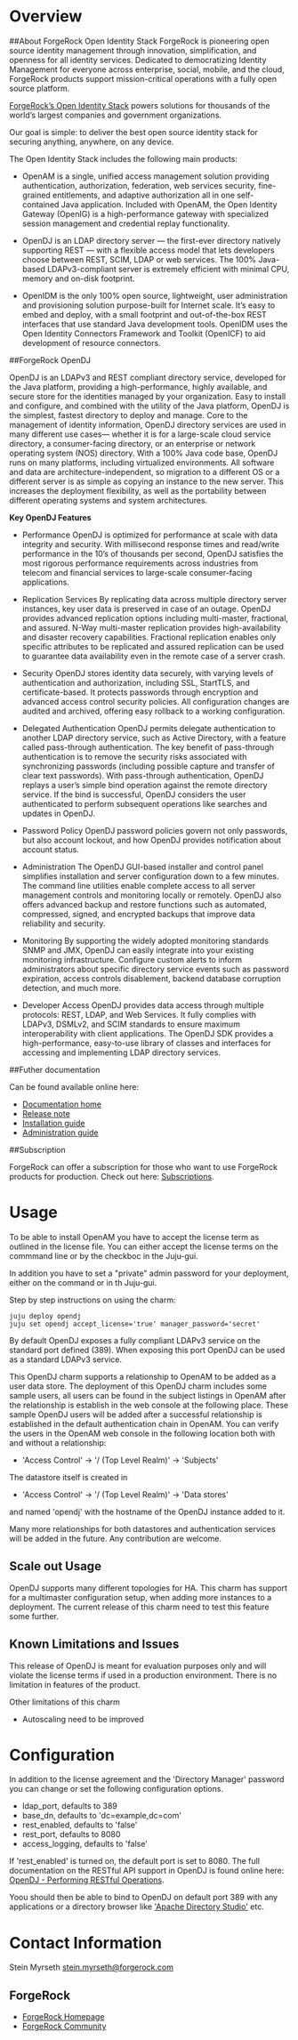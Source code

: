 # Overview

##About ForgeRock Open Identity Stack
ForgeRock is pioneering open source identity management through innovation, simplification, and openness for all identity services. Dedicated to democratizing Identity Management for everyone across enterprise, social, mobile, and the cloud, ForgeRock products support mission-critical operations with a fully open source platform. 

[ForgeRock’s Open Identity Stack](http://forgerock.com/products/) powers solutions for thousands of the world’s largest companies and government organizations.

Our goal is simple: to deliver the best open source identity stack for securing anything, anywhere, on any device.

The Open Identity Stack includes the following main products:

- OpenAM is a single, unified access management solution providing authentication, authorization, federation, web services security, fine-grained entitlements, and adaptive authorization all in one self-contained Java application. Included with OpenAM, the Open Identity Gateway (OpenIG) is a high-performance gateway with specialized session management and credential replay functionality. 

- OpenDJ is an LDAP directory server — the first-ever directory natively supporting REST — with a flexible access model that lets developers choose between REST, SCIM, LDAP or web services. The 100% Java-based LDAPv3-compliant server is extremely efficient with minimal CPU, memory and on-disk footprint. 

- OpenIDM is the only 100% open source, lightweight, user administration and provisioning solution purpose-built for Internet scale. It’s easy to embed and deploy, with a small footprint and out-of-the-box REST interfaces that use standard Java development tools. OpenIDM uses the Open Identity Connectors Framework and Toolkit (OpenICF) to aid development of resource connectors. 

##ForgeRock OpenDJ

OpenDJ is an LDAPv3 and REST compliant directory service, developed for the Java platform, providing a high-performance, highly available, and secure store for the identities managed by your organization. Easy to install and configure, and combined with the utility of the Java platform, OpenDJ is the simplest, fastest directory to deploy and manage. Core to the management of identity information, OpenDJ directory services are used in many different use cases— whether it is for a large-scale cloud service directory, a consumer-facing directory, or an enterprise or network operating system (NOS) directory. With a 100% Java code base, OpenDJ runs on many platforms, including virtualized environments. All software and data are architecture-independent, so migration to a different OS or a different server is as simple as copying an instance to the new server. This increases the deployment flexibility, as well as the portability between different operating systems and system architectures.


**Key OpenDJ Features**

- Performance
OpenDJ is optimized for performance at scale with data integrity and security. With millisecond response times and read/write performance in the 10’s of thousands per second, OpenDJ satisfies the most rigorous performance requirements across industries from telecom and financial services to large-scale consumer-facing applications.
 
- Replication Services
By replicating data across multiple directory server instances, key user data is preserved in case of an outage. OpenDJ provides advanced replication options including multi-master, fractional, and assured. N-Way multi-master replication provides high-availability and disaster recovery capabilities. Fractional replication enables only specific attributes to be replicated and assured replication can be used to guarantee data availability even in the remote case of a server crash.
 
- Security
OpenDJ stores identity data securely, with varying levels of authentication and authorization, including SSL, StartTLS, and certificate-based. It protects passwords through encryption and advanced access control security policies. All configuration changes are audited and archived, offering easy rollback to a working configuration.
 
- Delegated Authentication
OpenDJ permits delegate authentication to another LDAP directory service, such as Active Directory, with a feature called pass-through authentication. The key benefit of pass-through authentication is to remove the security risks associated with synchronizing passwords (including possible capture and transfer of clear text passwords). With pass-through authentication, OpenDJ replays a user’s simple bind operation against the remote directory service. If the bind is successful, OpenDJ considers the user authenticated to perform subsequent operations like searches and updates in OpenDJ.
 
- Password Policy
OpenDJ password policies govern not only passwords, but also account lockout, and how OpenDJ provides notification about account status.
 
- Administration
The OpenDJ GUI-based installer and control panel simplifies installation and server configuration down to a few minutes. The command line utilities enable complete access to all server management controls and monitoring locally or remotely. OpenDJ also offers advanced backup and restore functions such as automated, compressed, signed, and encrypted backups that improve data reliability and security.
 
- Monitoring
By supporting the widely adopted monitoring standards SNMP and JMX, OpenDJ can easily integrate into your existing monitoring infrastructure. Configure custom alerts to inform administrators about specific directory service events such as password expiration, access controls disablement, backend database corruption detection, and much more.
 
- Developer Access
OpenDJ provides data access through multiple protocols: REST, LDAP, and Web Services. It fully complies with LDAPv3, DSMLv2, and SCIM standards to ensure maximum interoperability with client applications. The OpenDJ SDK provides a high-performance, easy-to-use library of classes and interfaces for accessing and implementing LDAP directory services.

##Futher documentation 

Can be found available online here:
- [Documentation home](http://docs.forgerock.org)
- [Release note](http://docs.forgerock.org/en/opendj/latest/release-notes/index/index.html)
- [Installation guide](http://docs.forgerock.org/en/opendj/latest/install-guide/index/index.html)
- [Administration guide](http://docs.forgerock.org/en/opendj/latest/admin-guide/index/index.html)

##Subscription

ForgeRock can offer a subscription for those who want to use ForgeRock products for production.
Check out here: [Subscriptions](http://forgerock.com/products/subscriptions/).

# Usage

To be able to install OpenAM you have to accept the license term as outlined in the license file.
You can either accept the license terms on the commmand line or by the checkboc in the Juju-gui.

In addition you have to set a "private" admin password for your deployment, either on the command or in th Juju-gui.

Step by step instructions on using the charm:

    juju deploy opendj
    juju set opendj accept_license='true' manager_password='secret'

By default OpenDJ exposes a fully compliant LDAPv3 service on the standard port defined (389). When exposing this port OpenDJ can be used as a standard LDAPv3 service. 

This OpenDJ charm supports a relationship to OpenAM to be added as a user data store. The deployment of this OpenDJ charm includes some sample users, all users can be found in the subject listings in OpenAM after the relationship is establish in the web console at the following place. These sample OpenDJ users will be added after a successful relationship is established in the default authentication chain in OpenAM. You can verify the users in the OpenAM web console in the following location both with and without a relationship:

- 'Access Control' -> '/ (Top Level Realm)' -> 'Subjects'

The datastore itself is created in 

- 'Access Control' -> '/ (Top Level Realm)' -> 'Data stores'

and named 'opendj' with the hostname of the OpenDJ instance added to it. 


Many more relationships for both datastores and authentication services will be added in the future. Any contribution are welcome.

## Scale out Usage

OpenDJ supports many different topologies for HA. This charm has support for a multimaster configuration setup, when adding more instances to a deployment. The current release of this charm need to test this feature some further.

## Known Limitations and Issues

This release of OpenDJ is meant for evaluation purposes only and will violate the license terms if used in a production environment. There is no limitation in features of the product.

Other limitations of this charm
- Autoscaling need to be improved

# Configuration

In addition to the license agreement and the 'Directory Manager' password you can change or set the following configuration options.

-  ldap_port, defaults to 389
-  base_dn, defaults to 'dc=example,dc=com'
-  rest_enabled, defaults to 'false'
-  rest_port, defaults to 8080
-  access_logging, defaults to 'false'

If 'rest_enabled' is turned on, the default port is set to 8080. The full documentation on the RESTful API support in OpenDJ is found online here: [OpenDJ - Performing RESTful Operations](http://docs.forgerock.org/en/opendj/latest/admin-guide/index/chap-rest-operations.html).

Yoou should then be able to bind to OpenDJ on default port 389 with any applications or a directory browser like ['Apache Directory Studio'](http://directory.apache.org/studio/) etc.


# Contact Information

Stein Myrseth <stein.myrseth@forgerock.com>

## ForgeRock
- [ForgeRock Homepage](http://forgerock.com)
- [ForgeRock Community](http://forgerock.org)
